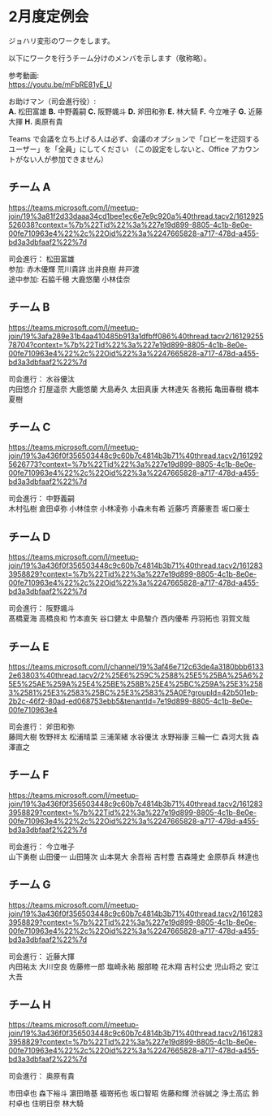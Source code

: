 # 2月度定例会

ジョハリ変形のワークをします。

以下にワークを行うチーム分けのメンバを示します（敬称略）。

参考動画:  
https://youtu.be/mFbRE81yE_U

お助けマン（司会進行役）:    
**A.** 松田富雄  **B.** 中野義嗣  **C.** 阪野颯斗  **D.** 斧田和弥  **E.** 林大騎  **F.** 今立唯子  **G.** 近藤大揮  **H.** 奥原有貴

Teams で会議を立ち上げる人は必ず、会議のオプションで「ロビーを迂回するユーザー」を「全員」にしてください
（この設定をしないと、Office アカウントがない人が参加できません）

## チーム A

https://teams.microsoft.com/l/meetup-join/19%3a81f2d33daaa34cd1bee1ec6e7e9c920a%40thread.tacv2/1612925526038?context=%7b%22Tid%22%3a%227e19d899-8805-4c1b-8e0e-00fe710963e4%22%2c%22Oid%22%3a%2247665828-a717-478d-a455-bd3a3dbfaaf2%22%7d

司会進行： 松田富雄      
参加: 赤木優輝
荒川貴詳
出井良樹
井戸渡    
途中参加: 石脇千穂  大鹿悠蘭  小林佳奈    


## チーム B
https://teams.microsoft.com/l/meetup-join/19%3afa289e31b4aa410485b913a1dfbff086%40thread.tacv2/1612925578704?context=%7b%22Tid%22%3a%227e19d899-8805-4c1b-8e0e-00fe710963e4%22%2c%22Oid%22%3a%2247665828-a717-478d-a455-bd3a3dbfaaf2%22%7d

司会進行： 水谷優汰  
内田悠介
打屋遥奈
大鹿悠蘭
大島寿久
太田真康
大林達矢
各務拓
亀田春樹 
橋本夏樹

## チーム C
https://teams.microsoft.com/l/meetup-join/19%3a436f0f356503448c9c60b7c4814b3b71%40thread.tacv2/1612925626773?context=%7b%22Tid%22%3a%227e19d899-8805-4c1b-8e0e-00fe710963e4%22%2c%22Oid%22%3a%2247665828-a717-478d-a455-bd3a3dbfaaf2%22%7d

司会進行： 中野義嗣    
木村弘樹
倉田卓弥
小林佳奈
小林凌弥
小森未有希
近藤巧
斉藤憲吾
坂口豪士

## チーム D
https://teams.microsoft.com/l/meetup-join/19%3a436f0f356503448c9c60b7c4814b3b71%40thread.tacv2/1612833958829?context=%7b%22Tid%22%3a%227e19d899-8805-4c1b-8e0e-00fe710963e4%22%2c%22Oid%22%3a%2247665828-a717-478d-a455-bd3a3dbfaaf2%22%7d

司会進行： 阪野颯斗  
髙橋夏海
高橋良和
竹本直矢
谷口健太
中島駿介
西内優希
丹羽拓也
羽賀文哉

## チーム E
https://teams.microsoft.com/l/channel/19%3af46e712c63de4a3180bbb61332e63803%40thread.tacv2/2%25E6%259C%2588%25E5%25BA%25A6%25E5%25AE%259A%25E4%25BE%258B%25E4%25BC%259A%25E3%2583%2581%25E3%2583%25BC%25E3%2583%25A0E?groupId=42b501eb-2b2c-46f2-80ad-ed068753ebb5&tenantId=7e19d899-8805-4c1b-8e0e-00fe710963e4

司会進行： 斧田和弥  
藤岡大樹
牧野祥太
松浦晴菜
三浦茉緒
水谷優汰
水野裕康
三輪一仁
森河大我
森澤直之

## チーム F
https://teams.microsoft.com/l/meetup-join/19%3a436f0f356503448c9c60b7c4814b3b71%40thread.tacv2/1612833958829?context=%7b%22Tid%22%3a%227e19d899-8805-4c1b-8e0e-00fe710963e4%22%2c%22Oid%22%3a%2247665828-a717-478d-a455-bd3a3dbfaaf2%22%7d

司会進行： 今立唯子  
山下勇樹
山田優一
山田隆次
山本晃大
余吾裕
吉村豊
吉森隆史
金原恭兵
林達也

## チーム G
https://teams.microsoft.com/l/meetup-join/19%3a436f0f356503448c9c60b7c4814b3b71%40thread.tacv2/1612833958829?context=%7b%22Tid%22%3a%227e19d899-8805-4c1b-8e0e-00fe710963e4%22%2c%22Oid%22%3a%2247665828-a717-478d-a455-bd3a3dbfaaf2%22%7d

司会進行： 近藤大揮  
内田祐太
大川空良
佐藤修一郎
塩崎永祐
服部睦
花木翔
吉村公史
児山将之
安江大吾

## チーム H
https://teams.microsoft.com/l/meetup-join/19%3a436f0f356503448c9c60b7c4814b3b71%40thread.tacv2/1612833958829?context=%7b%22Tid%22%3a%227e19d899-8805-4c1b-8e0e-00fe710963e4%22%2c%22Oid%22%3a%2247665828-a717-478d-a455-bd3a3dbfaaf2%22%7d

司会進行： 奥原有貴  

市田卓也
森下裕斗 
濵田皓基
福嵜拓也
坂口智昭
佐藤和輝
渋谷誠之
浄土高広
鈴村卓也
住明日奈 
林大騎
